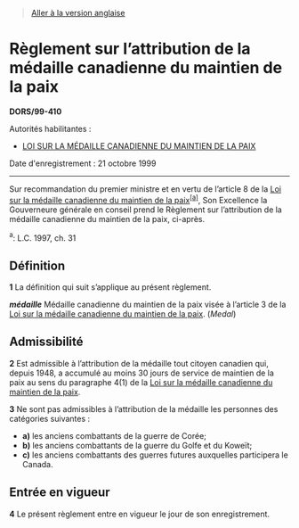 > [Aller à la version anglaise](/en/Regulations/Statutory%20Orders%20and%20Regulations/99/410.md)

# Règlement sur l’attribution de la médaille canadienne du maintien de la paix

**DORS/99-410**

Autorités habilitantes : 
- [LOI SUR LA MÉDAILLE CANADIENNE DU MAINTIEN DE LA PAIX](/fr/Lois/Lois%20du%20Canada/1997/ch.%2031.md)

Date d'enregistrement : 21 octobre 1999

----------

Sur recommandation du premier ministre et en vertu de l’article 8 de la [Loi sur la médaille canadienne du maintien de la paix](/fr/Lois/Lois%20du%20Canada/1997/ch.%2031.md)<sup><a href='#footnotea_f'>[a]</a></sup>, Son Excellence la Gouverneure générale en conseil prend le Règlement sur l’attribution de la médaille canadienne du maintien de la paix, ci-après.

<a name='footnotea_f'><sup>a</sup></a>: L.C. 1997, ch. 31<br />




## Définition


**1** La définition qui suit s’applique au présent règlement.

***médaille*** Médaille canadienne du maintien de la paix visée à l’article 3 de la [Loi sur la médaille canadienne du maintien de la paix](/fr/Lois/Lois%20du%20Canada/1997/ch.%2031.md). (*Medal*)




## Admissibilité


**2** Est admissible à l’attribution de la médaille tout citoyen canadien qui, depuis 1948, a accumulé au moins 30 jours de service de maintien de la paix au sens du paragraphe 4(1) de la [Loi sur la médaille canadienne du maintien de la paix](/fr/Lois/Lois%20du%20Canada/1997/ch.%2031.md).



**3** Ne sont pas admissibles à l’attribution de la médaille les personnes des catégories suivantes :
- **a)** les anciens combattants de la guerre de Corée;
- **b)** les anciens combattants de la guerre du Golfe et du Koweït;
- **c)** les anciens combattants des guerres futures auxquelles participera le Canada.




## Entrée en vigueur


**4** Le présent règlement entre en vigueur le jour de son enregistrement.


